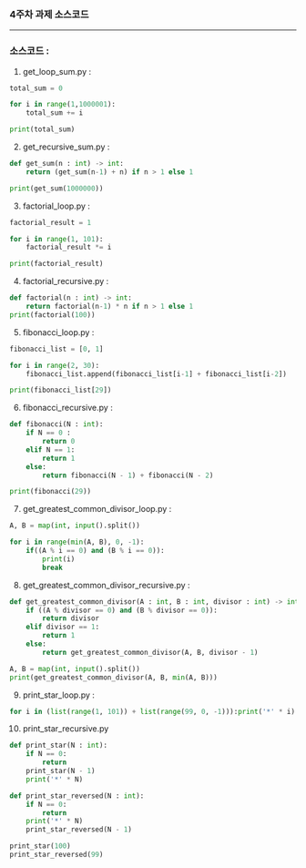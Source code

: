 ### 4주차 과제 소스코드

----
### 소스코드 :
1. get_loop_sum.py :
```python
total_sum = 0

for i in range(1,1000001):
    total_sum += i

print(total_sum)
```

2. get_recursive_sum.py :
```python
def get_sum(n : int) -> int:
    return (get_sum(n-1) + n) if n > 1 else 1

print(get_sum(1000000))
```

3. factorial_loop.py :
```python
factorial_result = 1

for i in range(1, 101):
    factorial_result *= i

print(factorial_result)
```

4. factorial_recursive.py :
```python
def factorial(n : int) -> int:
    return factorial(n-1) * n if n > 1 else 1
print(factorial(100))
```

5. fibonacci_loop.py :
```python
fibonacci_list = [0, 1]

for i in range(2, 30):
    fibonacci_list.append(fibonacci_list[i-1] + fibonacci_list[i-2])

print(fibonacci_list[29])
```

6. fibonacci_recursive.py :
```python
def fibonacci(N : int):
    if N == 0 :
        return 0
    elif N == 1:
        return 1
    else:
        return fibonacci(N - 1) + fibonacci(N - 2)

print(fibonacci(29))
```

7. get_greatest_common_divisor_loop.py :
```python
A, B = map(int, input().split())

for i in range(min(A, B), 0, -1):
    if((A % i == 0) and (B % i == 0)):
        print(i)
        break
```

8. get_greatest_common_divisor_recursive.py :
```python
def get_greatest_common_divisor(A : int, B : int, divisor : int) -> int:
    if ((A % divisor == 0) and (B % divisor == 0)):
        return divisor
    elif divisor == 1:
        return 1
    else:
        return get_greatest_common_divisor(A, B, divisor - 1)

A, B = map(int, input().split())
print(get_greatest_common_divisor(A, B, min(A, B)))
```

9. print_star_loop.py :
```python
for i in (list(range(1, 101)) + list(range(99, 0, -1))):print('*' * i)
```

10. print_star_recursive.py
```python
def print_star(N : int):
    if N == 0:
        return
    print_star(N - 1)
    print('*' * N)

def print_star_reversed(N : int):
    if N == 0:
        return
    print('*' * N)
    print_star_reversed(N - 1)

print_star(100)
print_star_reversed(99)
```
